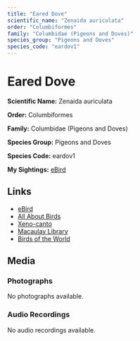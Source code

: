 ```yaml
---
title: "Eared Dove"
scientific_name: "Zenaida auriculata"
order: "Columbiformes"
family: "Columbidae (Pigeons and Doves)"
species_group: "Pigeons and Doves"
species_code: "eardov1"
---
```


# Eared Dove

**Scientific Name:** Zenaida auriculata

**Order:** Columbiformes

**Family:** Columbidae (Pigeons and Doves)

**Species Group:** Pigeons and Doves

**Species Code:** eardov1

**My Sightings:** [eBird](https://ebird.org/lifelist?r=world&time=life&spp=eardov1)

## Links
* [eBird](https://ebird.org/species/eardov1) 
* [All About Birds](https://www.allaboutbirds.org/guide/eardov1) 
* [Xeno-canto](https://www.xeno-canto.org/species/eardov1) 
* [Macaulay Library](https://search.macaulaylibrary.org/catalog?taxonCode=eardov1&sort=rating_rank_desc)
* [Birds of the World](https://birdsoftheworld.org/bow/species/eardov1)

## Media
### Photographs
No photographs available.

### Audio Recordings
No audio recordings available.
